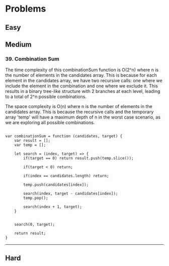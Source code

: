# Problems

## Easy


## Medium

### 39. Combination Sum
The time complexity of this combinationSum function is O(2^n) where n is the number of elements in the candidates array. This is because for each element in the candidates array, we have two recursive calls: one where we include the element in the combination and one where we exclude it. This results in a binary tree-like structure with 2 branches at each level, leading to a total of 2^n possible combinations.

The space complexity is O(n) where n is the number of elements in the candidates array. This is because the recursive calls and the temporary array 'temp' will have a maximum depth of n in the worst case scenario, as we are exploring all possible combinations.
```

var combinationSum = function (candidates, target) {
    var result = [];
    var temp = [];

    let search = (index, target) => {
        if(target == 0) return result.push(temp.slice());

        if(target < 0) return;

        if(index == candidates.length) return;

        temp.push(candidates[index]);

        search(index, target - candidates[index]);
        temp.pop();

        search(index + 1, target);
    }


    search(0, target);

    return result;
}
```

***




## Hard


